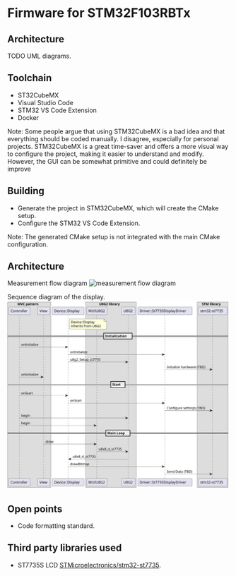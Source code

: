 # Firmware for STM32F103RBTx

## Architecture

TODO UML diagrams.

## Toolchain
* ST32CubeMX
* Visual Studio Code
* STM32 VS Code Extension
* Docker

Note: Some people argue that using STM32CubeMX is a bad idea and that everything should be coded manually. I disagree, especially for personal projects. STM32CubeMX is a great time-saver and offers a more visual way to configure the project, making it easier to understand and modify. However, the GUI can be somewhat primitive and could definitely be improve

## Building
* Generate the project in STM32CubeMX, which will create the CMake setup.
* Configure the STM32 VS Code Extension.

Note: The generated CMake setup is not integrated with the main CMake configuration.   

## Architecture

Measurement flow diagram
![measurement flow diagram](../../../Documentation/Diagrams/MeasurementFlowSequenceDiagram.svg)

Sequence diagram of the display.
![sequence diagram of the display](../../Documentation/Diagrams/DisplaySequenceDiagram.svg)

## Open points

* Code formatting standard.

## Third party libraries used

* ST7735S LCD [STMicroelectronics/stm32-st7735](https://github.com/STMicroelectronics/stm32-st7735).

